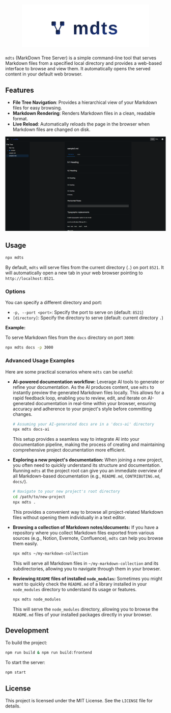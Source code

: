 <h1 align="center">
  <img src="docs/logo.svg" alt="mdts" width="400">
</h1>

`mdts` (MarkDown Tree Server) is a simple command-line tool that serves Markdown files from a specified local directory and provides a web-based interface to browse and view them. It automatically opens the served content in your default web browser.

## Features

- **File Tree Navigation**: Provides a hierarchical view of your Markdown files for easy browsing.
- **Markdown Rendering**: Renders Markdown files in a clean, readable format.
- **Live Reload**: Automatically reloads the page in the browser when Markdown files are changed on disk. 

![screenshot](docs/screenshot.png)


## Usage
```bash
npx mdts
```

By default, `mdts` will serve files from the current directory (`.`) on port `8521`. It will automatically open a new tab in your web browser pointing to `http://localhost:8521`.

### Options

You can specify a different directory and port:

-   `-p, --port <port>`: Specify the port to serve on (default: `8521`)
-   `[directory]`: Specify the directory to serve (default: current directory `.`)

**Example:**

To serve Markdown files from the `docs` directory on port `3000`:

```bash
npx mdts docs -p 3000
```

### Advanced Usage Examples
Here are some practical scenarios where `mdts` can be useful:

-   **AI-powered documentation workflow:**
    Leverage AI tools to generate or refine your documentation. As the AI produces content, use `mdts` to instantly preview the generated Markdown files locally. This allows for a rapid feedback loop, enabling you to review, edit, and iterate on AI-generated documentation in real-time within your browser, ensuring accuracy and adherence to your project's style before committing changes.
    ```bash
    # Assuming your AI-generated docs are in a 'docs-ai' directory
    npx mdts docs-ai
    ```
    This setup provides a seamless way to integrate AI into your documentation pipeline, making the process of creating and maintaining comprehensive project documentation more efficient.

-   **Exploring a new project's documentation:**
    When joining a new project, you often need to quickly understand its structure and documentation. Running `mdts` at the project root can give you an immediate overview of all Markdown-based documentation (e.g., `README.md`, `CONTRIBUTING.md`, `docs/`).
    ```bash
    # Navigate to your new project's root directory
    cd /path/to/new-project
    npx mdts .
    ```
    This provides a convenient way to browse all project-related Markdown files without opening them individually in a text editor.

-   **Browsing a collection of Markdown notes/documents:**
    If you have a repository where you collect Markdown files exported from various sources (e.g., Notion, Evernote, Confluence), `mdts` can help you browse them easily.
    ```bash
    npx mdts ~/my-markdown-collection
    ```
    This will serve all Markdown files in `~/my-markdown-collection` and its subdirectories, allowing you to navigate through them in your browser.

-   **Reviewing `README` files of installed `node_modules`:**
    Sometimes you might want to quickly check the `README.md` of a library installed in your `node_modules` directory to understand its usage or features.
    ```bash
    npx mdts node_modules
    ```
    This will serve the `node_modules` directory, allowing you to browse the `README.md` files of your installed packages directly in your browser.

## Development

To build the project:

```bash
npm run build & npm run build:frontend
```

To start the server:
```bash
npm start
```

## License

This project is licensed under the MIT License. See the `LICENSE` file for details.
